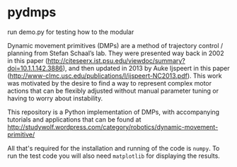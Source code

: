 pydmps
======

run demo.py for testing how to the modular





Dynamic movement primitives (DMPs) are a method of trajectory control / planning from Stefan Schaal’s lab. They were presented way back in 2002 in this paper (http://citeseerx.ist.psu.edu/viewdoc/summary?doi=10.1.1.142.3886), and then updated in 2013 by Auke Ijspeert in this paper (http://www-clmc.usc.edu/publications/I/ijspeert-NC2013.pdf). This work was motivated by the desire to find a way to represent complex motor actions that can be flexibly adjusted without manual parameter tuning or having to worry about instability.

This repository is a Python implementation of DMPs, with accompanying tutorials and applications that can be found at http://studywolf.wordpress.com/category/robotics/dynamic-movement-primitive/

All that's required for the installation and running of the code is ```numpy```. To run the test code you will also need ```matplotlib``` for displaying the results.
